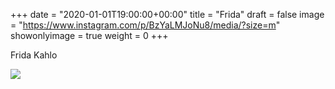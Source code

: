 +++
date = "2020-01-01T19:00:00+00:00"
title = "Frida"
draft = false
image = "https://www.instagram.com/p/BzYaLMJoNu8/media/?size=m"
showonlyimage = true
weight = 0
+++

Frida Kahlo

<!--more-->

![](https://www.instagram.com/p/BzYaLMJoNu8/media/?size=l)